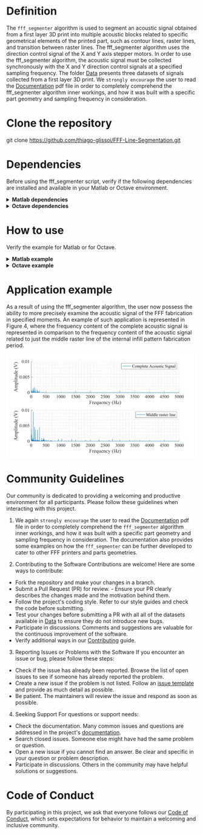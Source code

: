 # Definition
The `fff_segmenter` algorithm is used to segment an acoustic signal obtained from a first layer 3D print into multiple acoustic blocks related to specific geometrical elements of the printed part, such as contour lines, raster lines, and transition between raster lines. The fff_segmenter algorithm uses the direction control signal of the X and Y axis stepper motors. In order to use the fff_segmenter algorithm, the acoustic signal must be collected synchronously with the X and Y direction control signals at a specified sampling frequency. The folder [Data](Data/) presents three datasets of signals collected from a first layer 3D print. 
We `strongly encourage` the user to read the [Documentation](Documentation.pdf) pdf file in order to completely comprehend the fff_segmenter algorithm inner workings, and how it was built with a specific part geometry and sampling frequency in consideration.

# Clone the repository
git clone https://github.com/thiago-glissoi/FFF-Line-Segmentation.git

# Dependencies
Before using the fff_segmenter script, verify if the following dependencies are installed and available in your Matlab or Octave environment.

</details>
<details>
  <summary><strong>Matlab dependencies</strong></summary>

 -> [Signal Processing Toolbox](https://www.mathworks.com/products/signal.html)
  </details>

  </details>
<details>
  <summary><strong>Octave dependencies</strong></summary>

 -> [Signal Package](https://octave.sourceforge.io/signal/)

 -> [Control Package](https://octave.sourceforge.io/control/)
  </details>

# How to use
Verify the example for Matlab or for Octave.

</details>
<details>
  <summary><strong>Matlab example</strong></summary>

Make sure that the listed [Dependencies](#Dependencies) are installed and loaded into Matlab.

Run the `fff_segmenter` script by typing directly into the command window followed by the press of the Enter key on the keyboard, or by clicking in the run button of the Matlab text editor.

```Matlab
fff_segmenter
```
After running the fff_segmenter algorithm, the user will be presented with the graphical interface displayed below.

In the graphical interface:
- The user must use the `Select data` button to select the .mat file which contains the acoustic signal and the X and Y direction control signals.
- The user must insert the `Sampling frequency` of the signals in Hertz (Hz).
- The user must insert the name of the sensor signal that exists in the selected .mat file on the `Raw signal identification` field.
- The user must insert the name of the direction X axis signal that exists in the selected .mat file on the `DirX identification` field.
- The user must insert the name of the direction Y axis signal that exists in the selected .mat file on the `DirY identification` field.
- The user must select the `Segmentation mode` between `Points` and `Segments`. If the choice is not made, the default `Points` mode will be utilized.
- The user must select the `Unit` segmentation between `Number of samples` and `Seconds`. If the choice is not made, the default `Number of samples` mode will be utilized.
- The user may select additional `Outputs` that can be generated by the algorithm. The available outputs are `Obtain graphical visualization`, `Save graphical visualization if obtained`, and `Obtain automatic .mat files`. If none additional `Outputs` are selected, the `fff_segmenter` function output will only be the segmentation results to the current Matlab workspace.

About the additional outputs:
- The `Obtain graphical visualization` option will generate a figure with the segmentation results displayed on top of the `Sensor signal`.
- The `Save graphical visualization if obtained` option will save the generated figure in the `Segmentation results` folder.
- The `Obtain automatic .mat files` option will save the segmentation results in the `Segmentation results` folder in .mat format. The output data file name follows a definition that is based on the `Segmentation mode` choice, and the identification of the sensor signal in the dataset.

<img src="Example/Matlab%20Input%20GUI.png" alt="Figure 1 - Input interface" width="420">

For the purpose of this example, the `Select data` button will be used to load the `Test1.mat` file from the `Data` folder. The `Select data` button will open a file explorer window, where the user can navigate to the `Data` folder and select the `Test1.mat` file. The rest of the input fields will be filled with the values in regard to the `Test1.mat` dataset, with default values for the `Segmentation mode` and `Unit` segmentation options, and with all of the available outputs toggled to `Yes`.

<img src="Example/Matlab%20Input%20GUI%20filled.png" alt="Figure 2 - Input interface filled with values" width="420">


When the user toggle to `On` the `Run the segmentation` button, the graphical input interface will be closed and the fff_segmentation algorithm will run with the defined parameters. 

As a result of running the fff_segmentation algorithm with default parameters, two new files were generated in the ```Segmentation results``` folder, which was created in the Matlab's current path. The first, named `Points segmentation results Acoustic_signal`, holds the results of the segmentation in the `Points` segmentation choice, saved in table format. The output data file name follows a definition that is based on the `Segmentation mode` choice, in this case `Points`, and the identification of the sensor signal in the dataset, in this case `Acoustic_signal`.   
The figure below demonstrate the contents of the [Points segmentation results Acoustic_signal](<Segmentation results/Points segmentation results Acoustic_signal.mat>) in the Matlab workspace. 

<img src="Example/Matlab%20Segmentation%20index%20mode%20workspace.png" alt="Figure 3 - Points segmentation results in the workspace" width="420">

Opening each table in Matlab, it is possible to observe that the point segmentation mode generates three columns for each geometric feature, and two columns for the pattern's separation. In regard to the geometric features tables, the first column is the ```Duration``` of the feature fabrication, the second column is the first instant index, identified as ```StartPoint```, of the feature fabrication, and the third column is the ```EndPoint``` of the feature fabrication in the default number of samples mode.

![Figure 4 - Points segmentation results](Example/Matlab%20Segmentation%20index%20mode%20results.png)

The second file, named `Segmentation results Acoustic_signal`, is the automatically saved figure with the predetermined resolution and formatting. The image obtained for this example is represented in the figure below.

![Figure 5 - Saved figure](Example/Matlab%20Segmentation%20results%20'Test1'.png)

</details>

<details>
  <summary><strong>Octave example</strong></summary>

Make sure that the listed [Dependencies](#Dependencies) are installed and loaded into Octave.

Run the `fff_segmenter` script by typing directly into the command window followed by the press of the Enter on the keyboard, or by clicking in the run button of the Octave text editor.

```Octave
fff_segmenter
```
After running the fff_segmenter algorithm, a file explorer window will appear. 

- The user must select the .mat file which contains the acoustic signal and the X and Y direction control signals.

For the purpose of this example, the user can navigate to the `Data` folder and select the `Test1.mat` file.


<img src="Example/Octave%20file%20navigation.png" alt="Figure 6 - Octave file selection" width="420">

After selecting the data file, the user will be presented with the graphical interface displayed below. The filled values in the input fields are the default values for the `Segmentation mode` and `Unit` segmentation options, and with all of the available fields set to `N`.

In the graphical interface:

- The user must insert the name of the sensor signal that exists in the selected .mat file on the `Sensor signal identification` field.
- The user must insert the name of the direction X axis signal that exists in the selected .mat file on the `X-axis signal identification` field.
- The user must insert the name of the direction Y axis signal that exists in the selected .mat file on the `Y-axis signal identification` field.
- The user must insert the `Sampling frequency` of the signals in Hertz (Hz).
- The user must select the `Segmentation mode` between `Points` and `Segments`. If the choice is not made, the default `Points` mode will be utilized.
- The user must select the `Unit` segmentation between `Number of samples` and `Seconds`. If the choice is not made, the default `Number of samples` mode will be utilized.
- The user may select additional `Outputs` that can be generated by the algorithm. The available outputs are `Generate figure`, `Save figure`, and `Auto save files`. If none additional `Outputs` are selected, the `fff_segmenter` function output will only be the segmentation results to the current Octave workspace. 

About the additional outputs:
- The `Generate figure` option will generate a figure with the segmentation results displayed on top of the `Sensor signal`.
- The `Save figure` option will save the generated figure in the `Segmentation results` folder.
- The `Auto save files` option will save the segmentation results in the `Segmentation results` folder in .mat format. The output data file name follows a definition that is based on the `Segmentation mode` choice, and the identification of the sensor signal in the dataset.

<img src="Example/Octave%20input%20GUI.png" alt="Figure 7 - Octave Input GUI" width="420">


The user will fill the fields with the values in regard to the `Test1.mat` dataset, with default values for the `Segmentation mode` and `Unit` segmentation options, and with all of the available fields set to `Y`.


<img src="Example/Octave%20input%20GUI%20filled.png" alt="Figure 8 - Octave Input GUI filled" width="420">


When the the user press `Enter` on the keyboard, the graphical input interface will be closed and the fff_segmentation algorithm will run with the defined parameters. 

As a result of running the fff_segmentation algorithm with default parameters, two new files were generated in the ```Segmentation results``` folder, which was created in the Octave's current path. The first, named `Points segmentation results Acoustic_signal`, holds the results of the segmentation in the `Points` segmentation choice, saved in struct format. The output data file name follows a definition that is based on the `Segmentation mode` choice, in this case `Points`, and the identification of the sensor signal in the dataset, in this case `Acoustic_signal`.   
The figure below demonstrate the contents of the `Points segmentation results Acoustic_signal` in the Octave workspace. 


<img src="Example/Octave%20Segmentation%20index%20mode%20workspace.png" alt="Figure 9 - Points segmentation results in the workspace" width="420">


Opening each struct in Octave, it is possible to observe that the point segmentation mode generates three columns for each geometric feature, and two columns for the pattern's separation. In regard to the geometric features tables, the first column is the ```Duration``` of the feature fabrication, the second column is the first instant index, identified as ```StartPoint```, of the feature fabrication, and the third column is the ```EndPoint``` of the feature fabrication in the default number of samples mode.


![Figure 10 - Points segmentation results](Example/Octave%20Segmentation%20index%20mode%20results.png)


The second file, named `Segmentation results Acoustic_signal`, is the automatically saved figure with the predetermined resolution and formatting. The image obtained for this example is represented in the figure below.


![Figure 11 - Saved figure](Example/Octave%20Segmentation%20results%20'Test1'.png)



</details>


# Application example
As a result of using the fff_segmenter algorithm, the user now possess the ability to more precisely examine the acoustic signal of the FFF fabrication in specified moments. An example of such application is represented in Figure 4, where the frequency content of the complete acoustic signal is represented in comparison to the frequency content of the acoustic signal related to just the middle raster line of the internal infill pattern fabrication period. 

![Figure 12 - Application example](Example/Application%20example.tiff)


# Community Guidelines

Our community is dedicated to providing a welcoming and productive environment for all participants. Please follow these guidelines when interacting with this project.

1. We again `strongly encourage` the user to read the [Documentation](Documentation.pdf) pdf file in order to completely comprehend the `fff_segmenter` algorithm inner workings, and how it was built with a specific part geometry and sampling frequency in consideration. The documentation also provides some examples on how the `fff_segmenter` can be further developed to cater to other FFF printers and parts geometries.

2.  Contributing to the Software
Contributions are welcome! Here are some ways to contribute:

- Fork the repository and make your changes in a branch.
- Submit a Pull Request (PR) for review. - Ensure your PR clearly describes the changes made and the motivation behind them.
- Follow the project's coding style. Refer to our style guides and check the code before submitting.
- Test your changes before submitting a PR with all all of the datasets available in [Data](/Data/) to ensure they do not introduce new bugs.
- Participate in discussions. Comments and suggestions are valuable for the continuous improvement of the software.
- Verify additional ways in our [Contributing](.github/CONTRIBUTING.md) guide.

3. Reporting Issues or Problems with the Software
If you encounter an issue or bug, please follow these steps:

- Check if the issue has already been reported. Browse the list of open issues to see if someone has already reported the problem.
- Create a new issue if the problem is not listed. Follow an [issue template](.github/ISSUE_TEMPLATE) and provide as much detail as possible.
- Be patient. The maintainers will review the issue and respond as soon as possible.


4. Seeking Support
For questions or support needs:

- Check the documentation. Many common issues and questions are addressed in the project's [documentation](/Documentation.pdf).
- Search closed issues. Someone else might have had the same problem or question.
- Open a new issue if you cannot find an answer. Be clear and specific in your question or problem description.
- Participate in discussions. Others in the community may have helpful solutions or suggestions.

# Code of Conduct
By participating in this project, we ask that everyone follows our [Code of Conduct](.github/CODE_OF_CONDUCT.md), which sets expectations for behavior to maintain a welcoming and inclusive community.
